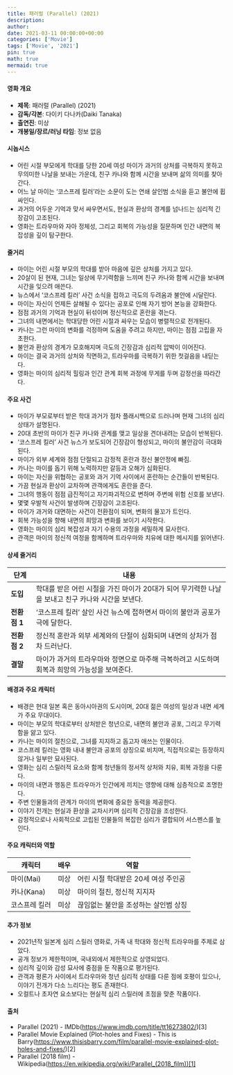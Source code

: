 ```yaml
---
title: 패러럴 (Parallel) (2021)
description: 
author: 
date: 2021-03-11 00:00:00+00:00
categories: ['Movie']
tags: ['Movie', '2021']
pin: true
math: true
mermaid: true
---
```

#### 영화 개요

- **제목**: 패러럴 (Parallel) (2021)  
- **감독/각본**: 다이키 다나카(Daiki Tanaka)  
- **출연진**: 미상  
- **개봉일/장르/러닝 타임**: 정보 없음  

#### 시놉시스

- 어린 시절 부모에게 학대를 당한 20세 여성 마이가 과거의 상처를 극복하지 못하고 무의미한 나날을 보내는 가운데, 친구 카나와 함께 시간을 보내며 삶의 의미를 찾아간다.  
- 어느 날 마이는 ‘코스프레 킬러’라는 소문이 도는 연쇄 살인범 소식을 듣고 불안에 휩싸인다.  
- 과거의 어두운 기억과 맞서 싸우면서도, 현실과 환상의 경계를 넘나드는 심리적 긴장감이 고조된다.  
- 영화는 트라우마와 자아 정체성, 그리고 회복의 가능성을 질문하며 인간 내면의 복잡성을 깊이 탐구한다.  

#### 줄거리

- 마이는 어린 시절 부모의 학대를 받아 마음에 깊은 상처를 가지고 있다.  
- 20살이 된 현재, 그녀는 일상에 무기력함을 느끼며 친구 카나와 함께 시간을 보내며 시간을 잊으려 애쓴다.  
- 뉴스에서 ‘코스프레 킬러’ 사건 소식을 접하고 극도의 두려움과 불안에 시달린다.  
- 마이는 자신이 언제든 살해될 수 있다는 공포로 인해 자기 방어 본능을 강화한다.  
- 점점 과거의 기억과 현실이 뒤섞이며 정신적으로 혼란을 겪는다.  
- 그녀의 내면에서는 학대당한 어린 시절과 싸우는 모습이 병렬적으로 전개된다.  
- 카나는 그런 마이의 변화를 걱정하며 도움을 주려고 하지만, 마이는 점점 고립을 자초한다.  
- 불안과 환상의 경계가 모호해지며 극도의 긴장감과 심리적 압박이 이어진다.  
- 마이는 결국 과거의 상처와 직면하고, 트라우마를 극복하기 위한 첫걸음을 내딛는다.  
- 영화는 마이의 심리적 힐링과 인간 관계 회복 과정에 무게를 두며 감정선을 따라간다.  

#### 주요 사건

- 마이가 부모로부터 받은 학대 과거가 점차 플래시백으로 드러나며 현재 그녀의 심리 상태가 설명된다.  
- 20대 초반의 마이가 친구 카나와 관계를 맺고 일상을 견뎌내려는 모습이 반복된다.  
- ‘코스프레 킬러’ 사건 뉴스가 보도되어 긴장감이 형성되고, 마이의 불안감이 극대화된다.  
- 마이가 외부 세계와 점점 단절되고 감정적 혼란과 정신 불안정에 빠짐.  
- 카나는 마이를 돕기 위해 노력하지만 갈등과 오해가 심화된다.  
- 마이는 자신을 위협하는 공포와 과거 기억 사이에서 혼란하는 순간들이 반복된다.  
- 가끔 현실과 환상이 교차하며 관객에게도 혼란을 준다.  
- 그녀의 행동이 점점 급진적이고 자기파괴적으로 변하며 주변에 위험 신호를 보낸다.  
- 몇몇 우발적 사건이 발생하며 긴장감이 고조된다.  
- 마이가 과거와 대면하는 사건이 전환점이 되며, 변화의 물꼬가 트인다.  
- 회복 가능성을 향해 내면의 희망과 변화를 보이기 시작한다.  
- 영화는 마이의 심리 복잡성과 자기 수용의 과정을 세밀하게 묘사한다.  
- 관객은 마이의 정신적 여정을 함께하며 트라우마와 치유에 대한 메시지를 읽어낸다.  

#### 상세 줄거리

| **단계** | **내용**                                    |
|----------|---------------------------------------------|
| **도입** | 학대를 받은 어린 시절을 가진 마이가 20대가 되어 무기력한 나날을 보내고 친구 카나와 시간을 보낸다.   |
| **전환점 1** | ‘코스프레 킬러’ 살인 사건 뉴스에 접하면서 마이의 불안과 공포가 극에 달한다.                  |
| **전환점 2** | 정신적 혼란과 외부 세계와의 단절이 심화되며 내면의 상처가 점차 드러난다.                      |
| **결말** | 마이가 과거의 트라우마와 정면으로 마주해 극복하려고 시도하며 회복과 희망의 가능성을 보여준다.   |

#### 배경과 주요 캐릭터

- 배경은 현대 일본 혹은 동아시아권의 도시이며, 20대 젊은 여성의 일상과 내면 세계가 주요 무대이다.  
- 마이는 부모의 학대로부터 상처받은 청년으로, 내면의 불안과 공포, 그리고 무기력함을 앓고 있다.  
- 카나는 마이의 절친으로, 그녀를 지지하고 돕고자 애쓰는 인물이다.  
- 코스프레 킬러는 영화 내내 불안과 공포의 상징으로 비치며, 직접적으로는 등장하지 않거나 일부만 묘사된다.  
- 영화는 심리 스릴러적 요소와 함께 청년들의 정서적 상처와 치유, 회복 과정을 다룬다.  
- 마이의 내면과 행동은 트라우마가 인간에게 끼치는 영향에 대해 심층적으로 조명한다.  
- 주변 인물들과의 관계가 마이의 변화에 중요한 동력을 제공한다.  
- 이야기 전개는 현실과 환상을 교차시키며 심리적 긴장감을 조성한다.  
- 감정적으로나 사회적으로 고립된 인물들의 복잡한 심리가 결합되어 서스펜스를 높인다.  

#### 주요 캐릭터와 역할

| **캐릭터** | **배우** | **역할**             |
|------------|----------|----------------------|
| 마이(Mai)  | 미상     | 어린 시절 학대받은 20세 여성 주인공 |
| 카나(Kana) | 미상     | 마이의 절친, 정신적 지지자   |
| 코스프레 킬러 | 미상     | 끊임없는 불안을 조성하는 살인범 상징 |

#### 추가 정보

- 2021년작 일본계 심리 스릴러 영화로, 가족 내 학대와 정신적 트라우마를 주제로 삼았다.  
- 공개 정보가 제한적이며, 국내외에서 제한적으로 상영되었다.  
- 심리적 깊이와 감성 묘사에 중점을 둔 작품으로 평가된다.  
- 관객과 평론가 사이에서 트라우마와 청년 심리적 상태를 다룬 점에 호평이 있으나, 이야기 전개가 다소 느리다는 평도 존재한다.  
- 오컬트나 초자연 요소보다는 현실적 심리 스릴러에 초점을 맞춘 작품이다.  

#### 출처

- Parallel (2021) - IMDb(https://www.imdb.com/title/tt16273802/)[3]  
- Parallel Movie Explained (Plot-holes and Fixes) - This is Barry(https://www.thisisbarry.com/film/parallel-movie-explained-plot-holes-and-fixes/)[2]  
- Parallel (2018 film) - Wikipedia(https://en.wikipedia.org/wiki/Parallel_(2018_film))[1]
